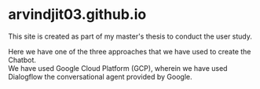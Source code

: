 # arvindjit03.github.io  
This site is created as part of my master's thesis to conduct the user study.

Here we have one of the three approaches that we have used to create the Chatbot.  
We have used Google Cloud Platform (GCP), wherein we have used Dialogflow the conversational agent provided by Google.
